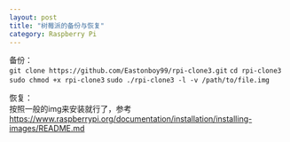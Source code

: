 ```yaml
---
layout: post
title: "树莓派的备份与恢复"
category: Raspberry Pi
---
```


备份：    
`git clone https://github.com/Eastonboy99/rpi-clone3.git`
`cd rpi-clone3`
`sudo chmod +x rpi-clone3`
`sudo ./rpi-clone3 -l -v /path/to/file.img`

恢复：    
按照一般的img来安装就行了，参考
https://www.raspberrypi.org/documentation/installation/installing-images/README.md

